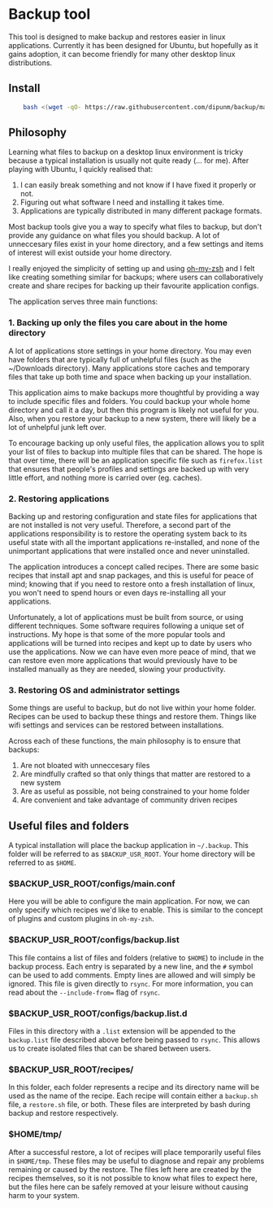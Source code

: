 # Backup tool
This tool is designed to make backup and restores easier in linux applications. 
Currently it has been designed for Ubuntu, but hopefully as it gains adoption, it
can become friendly for many other desktop linux distributions.

## Install
```bash
    bash <(wget -qO- https://raw.githubusercontent.com/dipunm/backup/master/installer.sh)
```

## Philosophy
Learning what files to backup on a desktop linux environment is tricky because a 
typical installation is usually not quite ready (... for me). After playing with 
Ubuntu, I quickly realised that:

1. I can easily break something and not know if I have fixed it properly or not.
2. Figuring out what software I need and installing it takes time.
3. Applications are typically distributed in many different package formats.

Most backup tools give you a way to specify what files to backup, but don't provide 
any guidance on what files you should backup. A lot of unneccesary files exist in 
your home directory, and a few settings and items of interest will exist outside 
your home directory.

I really enjoyed the simplicity of setting up and using 
[oh-my-zsh](https://ohmyz.sh/) and I felt like creating something similar for 
backups; where users can collaboratively create and share recipes for backing up 
their favourite application configs.

The application serves three main functions:

### 1. Backing up only the files you care about in the home directory
A lot of applications store settings in your home directory. You may even have 
folders that are typically full of unhelpful files (such as the ~/Downloads 
directory). Many applications store caches and temporary files that take up 
both time and space when backing up your installation.

This application aims to make backups more thoughtful by providing a way to
include specific files and folders. You could backup your whole home directory 
and call it a day, but then this program is likely not useful for you. Also, 
when you restore your backup to a new system, there will likely be a lot of 
unhelpful junk left over.

To encourage backing up only useful files, the application allows you to 
split your list of files to backup into multiple files that can be shared. 
The hope is that over time, there will be an application specific file such as 
`firefox.list` that ensures that people's profiles and settings are backed up 
with very little effort, and nothing more is carried over (eg. caches).

### 2. Restoring applications
Backing up and restoring configuration and state files for applications that 
are not installed is not very useful. Therefore, a second part of the 
applications responsibility is to restore the operating system back to its 
useful state with all the important applications re-installed, and none of 
the unimportant applications that were installed once and never uninstalled.

The application introduces a concept called recipes. There are some basic 
recipes that install apt and snap packages, and this is useful for peace of 
mind; knowing that if you need to restore onto a fresh installation of linux, 
you won't need to spend hours or even days re-installing all your 
applications.

Unfortunately, a lot of applications must be built from source, or using 
different techniques. Some software requires following a unique set of 
instructions. My hope is that some of the more popular tools and 
applications will be turned into recipes and kept up to date by users who 
use the applications. Now we can have even more peace of mind, that we can 
restore even more applications that would previously have to be installed 
manually as they are needed, slowing your productivity.

### 3. Restoring OS and administrator settings
Some things are useful to backup, but do not live within your home folder. 
Recipes can be used to backup these things and restore them. Things like 
wifi settings and services can be restored between installations.

Across each of these functions, the main philosophy is to ensure that 
backups: 
1. Are not bloated with unneccesary files
2. Are mindfully crafted so that only things that matter are restored to a 
new system
3. Are as useful as possible, not being constrained to your home folder
4. Are convenient and take advantage of community driven recipes

## Useful files and folders
A typical installation will place the backup application in `~/.backup`. 
This folder will be referred to as `$BACKUP_USR_ROOT`. Your home directory 
will be referred to as `$HOME`.

### $BACKUP_USR_ROOT/configs/main.conf
Here you will be able to configure the main application. For now, we can 
only specify which recipes we'd like to enable. This is similar to the 
concept of plugins and custom plugins in `oh-my-zsh`.

### $BACKUP_USR_ROOT/configs/backup.list
This file contains a list of files and folders (relative to `$HOME`) to 
include in the backup process. Each entry is separated by a new line, and
the `#` symbol can be used to add comments. Empty lines are allowed and 
will simply be ignored. This file is given directly to `rsync`. For more 
information, you can read about the `--include-from=` flag of `rsync`.

### $BACKUP_USR_ROOT/configs/backup.list.d
Files in this directory with a `.list` extension will be appended to the 
`backup.list` file described above before being passed to `rsync`. This
allows us to create isolated files that can be shared between users.

### $BACKUP_USR_ROOT/recipes/
In this folder, each folder represents a recipe and its directory name 
will be used as the name of the recipe. Each recipe will contain either 
a `backup.sh` file, a `restore.sh` file, or both. These files are 
interpreted by bash during backup and restore respectively.

### $HOME/tmp/
After a successful restore, a lot of recipes will place temporarily useful 
files in `$HOME/tmp`. These files may be useful to diagnose and repair any 
problems remaining or caused by the restore. The files left here are created 
by the recipes themselves, so it is not possible to know what files to 
expect here, but the files here can be safely removed at your leisure 
without causing harm to your system.
